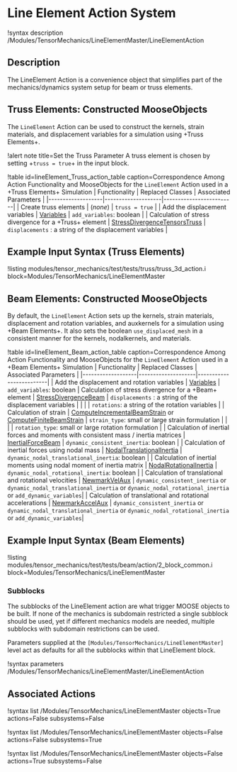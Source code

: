 # Line Element Action System

!syntax description /Modules/TensorMechanics/LineElementMaster/LineElementAction

## Description

The LineElement Action is a convenience object that simplifies part of the
mechanics/dynamics system setup for beam or truss elements.

## Truss Elements: Constructed MooseObjects

The `LineElement` Action can be used to construct the kernels, strain materials, and displacement variables for a simulation using +Truss Elements+.

!alert note title=Set the Truss Parameter
A truss element is chosen by setting +`truss = true`+ in the input block.

!table id=lineElement_Truss_action_table caption=Correspondence Among Action Functionality and MooseObjects for the `LineElement` Action used in a +Truss Elements+ Simulation
| Functionality     | Replaced Classes   | Associated Parameters   |
|-------------------|--------------------|-------------------------|
| Create truss elements | (*none*) | `truss = true` |
| Add the displacement variables | [Variables](framework:syntax/Variables/index.md) | `add_variables`: boolean |
| Calculation of stress divergence for a +Truss+ element | [StressDivergenceTensorsTruss](/StressDivergenceTensorsTruss.md) | `displacements` : a string of the displacement variables |

## Example Input Syntax (Truss Elements)

!listing modules/tensor_mechanics/test/tests/truss/truss_3d_action.i block=Modules/TensorMechanics/LineElementMaster

## Beam Elements: Constructed MooseObjects

By default, the `LineElement` Action sets up the kernels, strain materials, displacement and rotation variables, and auxkernels for a simulation using +Beam Elements+. It also sets the boolean `use_displaced_mesh` in a consistent manner for the kernels, nodalkernels, and materials.

!table id=lineElement_Beam_action_table caption=Correspondence Among Action Functionality and MooseObjects for the `LineElement` Action used in a +Beam Elements+ Simulation
| Functionality     | Replaced Classes   | Associated Parameters   |
|-------------------|--------------------|-------------------------|
| Add the displacement and rotation variables | [Variables](framework:syntax/Variables/index.md) | `add_variables`: boolean
| Calculation of stress divergence for a +Beam+ element | [StressDivergenceBeam](/StressDivergenceBeam.md) | `displacements` : a string of the displacement variables |
| | | `rotations`: a string of the rotation variables |
| Calculation of strain | [ComputeIncrementalBeamStrain](/ComputeIncrementalBeamStrain.md) or [ComputeFiniteBeamStrain](/ComputeFiniteBeamStrain.md) | `strain_type`: small or large strain formulation |
| | | `rotation_type`: small or large rotation formulation |
| Calculation of inertial forces and moments with consistent mass / inertia matrices | [InertialForceBeam](/InertialForceBeam.md) | `dynamic_consistent_inertia`: boolean |
| Calculation of inertial forces using nodal mass | [NodalTranslationalInertia](/NodalTranslationalInertia.md) | `dynamic_nodal_translational_inertia`: boolean |
| Calculation of inertial moments using nodal moment of inertia matrix | [NodalRotationalInertia](/NodalRotationalInertia.md) | `dynamic_nodal_rotational_inertia`: boolean |
| Calculation of translational and rotational velocities | [NewmarkVelAux](/NewmarkVelAux.md) | `dynamic_consistent_inertia` or `dynamic_nodal_translational_inertia` or `dynamic_nodal_rotational_inertia` or `add_dynamic_variables`|
| Calculation of translational and rotational accelerations | [NewmarkAccelAux](/NewmarkAccelAux.md) | `dynamic_consistent_inertia` or `dynamic_nodal_translational_inertia` or `dynamic_nodal_rotational_inertia` or `add_dynamic_variables`|

## Example Input Syntax (Beam Elements)

!listing modules/tensor_mechanics/test/tests/beam/action/2_block_common.i block=Modules/TensorMechanics/LineElementMaster

### Subblocks

The subblocks of the LineElement action are what trigger MOOSE objects to be built.
If none of the mechanics is subdomain restricted a single subblock should be used, yet
if different mechanics models are needed, multiple subblocks with subdomain restrictions
can be used.

Parameters supplied at the `[Modules/TensorMechanics/LineElementMaster]` level act as
defaults for all the subblocks within that LineElement block.

!syntax parameters /Modules/TensorMechanics/LineElementMaster/LineElementAction

## Associated Actions

!syntax list /Modules/TensorMechanics/LineElementMaster objects=True actions=False subsystems=False

!syntax list /Modules/TensorMechanics/LineElementMaster objects=False actions=False subsystems=True

!syntax list /Modules/TensorMechanics/LineElementMaster objects=False actions=True subsystems=False
